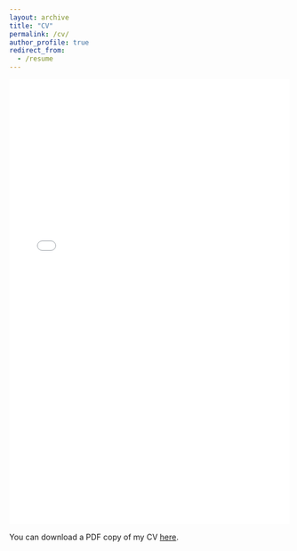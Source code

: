 ```yaml
---
layout: archive
title: "CV"
permalink: /cv/
author_profile: true
redirect_from:
  - /resume
---
```


<iframe src="/files/pdf/Academic_CV_Md_Ahasanuzzaman.pdf" width="100%" height="800" frameborder="no" border="0" marginwidth="0" marginheight="0"></iframe>

You can download a PDF copy of my CV [here](/files/pdf/Academic_CV_Md_Ahasanuzzaman.pdf).
